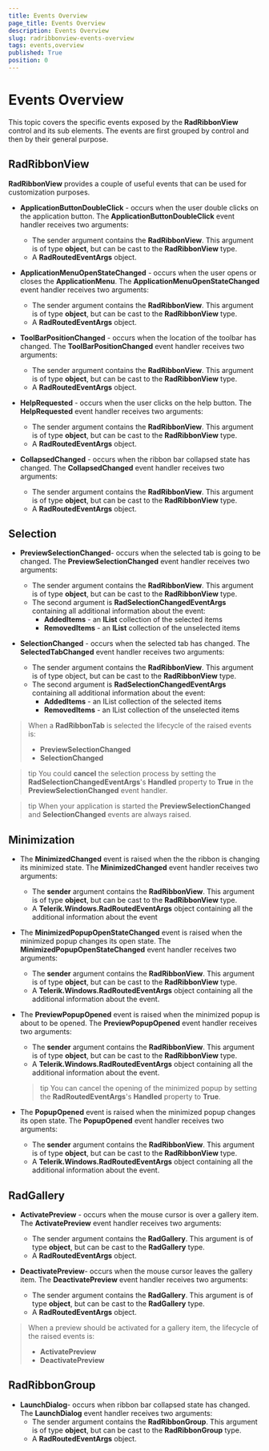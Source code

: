```yaml
---
title: Events Overview
page_title: Events Overview
description: Events Overview
slug: radribbonview-events-overview
tags: events,overview
published: True
position: 0
---
```


# Events Overview

This topic covers the specific events exposed by the __RadRibbonView__ control and its sub elements. The events are first grouped by control and then by their general purpose.			

## RadRibbonView

__RadRibbonView__ provides a couple of useful events that can be used for customization purposes.				

* __ApplicationButtonDoubleClick__ - occurs when the user double clicks on the application button. The __ApplicationButtonDoubleClick__ event handler receives two arguments:						
	* The sender argument contains the __RadRibbonView__. This argument is of type __object__, but can be cast to the __RadRibbonView__ type.
	* A __RadRoutedEventArgs__ object.						

* __ApplicationMenuOpenStateChanged__ - occurs when the user opens or closes the __ApplicationMenu__. The __ApplicationMenuOpenStateChanged__ event handler receives two arguments:
	* The sender argument contains the __RadRibbonView__. This argument is of type __object__, but can be cast to the __RadRibbonView__ type.
	* A __RadRoutedEventArgs__ object.

* __ToolBarPositionChanged__ - occurs when the location of the toolbar has changed. The __ToolBarPositionChanged__ event handler receives two arguments:
	* The sender argument contains the __RadRibbonView__. This argument is of type __object__, but can be cast to the __RadRibbonView__ type.
	* A __RadRoutedEventArgs__ object.							

* __HelpRequested__ - occurs when the user clicks on the help button. The __HelpRequested__ event handler receives two arguments:
	* The sender argument contains the __RadRibbonView__. This argument is of type __object__, but can be cast to the __RadRibbonView__ type.
	* A __RadRoutedEventArgs__ object.							

* __CollapsedChanged__ - occurs when the ribbon bar collapsed state has changed. The __CollapsedChanged__ event handler receives two arguments:
	* The sender argument contains the __RadRibbonView__. This argument is of type __object__, but can be cast to the __RadRibbonView__ type.
	* A __RadRoutedEventArgs__ object.							

## Selection

* __PreviewSelectionChanged__- occurs when the selected tab is going to be changed. The __PreviewSelectionChanged__ event handler receives two arguments:
	* The sender argument contains the __RadRibbonView__. This argument is of type __object__, but can be cast to the __RadRibbonView__ type.
	* The second argument is __RadSelectionChangedEventArgs__ containing all additional information about the event:
		* __AddedItems__ - an __IList__ collection of the selected items
		* __RemovedItems__ - an __IList__ collection of the unselected items
		
* __SelectionChanged__ - occurs when the selected tab has changed. The __SelectedTabChanged__ event handler receives two arguments:	
	* The sender argument contains the __RadRibbonView__. This argument is of type object, but can be cast to the __RadRibbonView__ type.
	* The second argument is __RadSelectionChangedEventArgs__ containing all additional information about the event:
		* __AddedItems__ - an IList collection of the selected items
		* __RemovedItems__ - an IList collection of the unselected items					

> When a __RadRibbonTab__ is selected the lifecycle of the raised events is:
>	- __PreviewSelectionChanged__
>	- __SelectionChanged__

>tip You could __cancel__ the selection process by setting the __RadSelectionChangedEventArgs__'s __Handled__ property to __True__ in the __PreviewSelectionChanged__ event handler.				

>tip When your application is started the __PreviewSelectionChanged__ and __SelectionChanged__ events are always raised.				

## Minimization

* The __MinimizedChanged__ event is raised when the the ribbon is changing its minimized state. The __MinimizedChanged__ event handler receives two arguments:
	* The __sender__ argument contains the __RadRibbonView__. This argument is of type __object__, but can be cast to the __RadRibbonView__ type.
	* A __Telerik.Windows.RadRoutedEventArgs__ object containing all the additional information about the event							

* The __MinimizedPopupOpenStateChanged__ event is raised when the minimized popup changes its open state. The __MinimizedPopupOpenStateChanged__ event handler receives two arguments:
	* The __sender__ argument contains the __RadRibbonView__. This argument is of type __object__, but can be cast to the __RadRibbonView__ type.
	* A __Telerik.Windows.RadRoutedEventArgs__ object containing all the additional information about the event.
	
* The __PreviewPopupOpened__ event is raised when the minimized popup is about to be opened. The __PreviewPopupOpened__ event handler receives two arguments:
	* The __sender__ argument contains the __RadRibbonView__. This argument is of type __object__, but can be cast to the __RadRibbonView__ type.
	* A __Telerik.Windows.RadRoutedEventArgs__ object containing all the additional information about the event.
	
	>tip You can cancel the opening of the minimized popup by setting the __RadRoutedEventArgs__'s __Handled__ property to __True__.						

* The __PopupOpened__ event is raised when the minimized popup changes its open state. The __PopupOpened__ event handler receives two arguments:
	* The __sender__ argument contains the __RadRibbonView__. This argument is of type __object__, but can be cast to the __RadRibbonView__ type.
	* A __Telerik.Windows.RadRoutedEventArgs__ object containing all the additional information about the event.							

## RadGallery

* __ActivatePreview__ - occurs when the mouse cursor is over a gallery item. The __ActivatePreview__ event handler receives two arguments:					
	* The sender argument contains the __RadGallery__. This argument is of type __object__, but can be cast to the __RadGallery__ type.
	* A __RadRoutedEventArgs__ object.							

* __DeactivatePreview__- occurs when the mouse cursor leaves the gallery item. The __DeactivatePreview__ event handler receives two arguments:
	* The sender argument contains the __RadGallery__. This argument is of type __object__, but can be cast to the __RadGallery__ type.
	* A __RadRoutedEventArgs__ object.							

> When a preview should be activated for a gallery item, the lifecycle of the raised events is:
>	- __ActivatePreview__
>	- __DeactivatePreview__

## RadRibbonGroup

* __LaunchDialog__- occurs when ribbon bar collapsed state has changed. The __LaunchDialog__ event handler receives two arguments:						
	* The sender argument contains the __RadRibbonGroup__. This argument is of type __object__, but can be cast to the __RadRibbonGroup__ type.
	* A __RadRoutedEventArgs__ object.						
